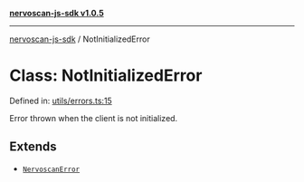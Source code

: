 [**nervoscan-js-sdk v1.0.5**](../README.md)

***

[nervoscan-js-sdk](../globals.md) / NotInitializedError

# Class: NotInitializedError

Defined in: [utils/errors.ts:15](https://github.com/nervotec/nervoscan-js/blob/a3e202b0aed347d51c982d0e67d7d962d141bec3/src/api/utils/errors.ts#L15)

Error thrown when the client is not initialized.

## Extends

- [`NervoscanError`](NervoscanError.md)
